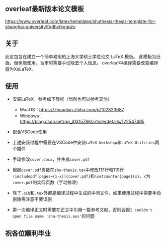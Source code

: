 ##  overleaf最新版本论文模板
https://www.overleaf.com/latex/templates/shuthesis-thesis-template-for-shanghai-university/fqdhvtkggqzv

## 关于

此宏包旨在建立一个简单易用的上海大学硕士学位论文 LaTeX 模板。
此模板为旧版，但也能使用，盲审时需要手动隐去个人信息。
overleaf中编译需要改变编译器为XeLaTeX。

## 使用

- 安装LaTeX，参考如下教程（当然也可以参考其他）
  - MacOS：https://zhuanlan.zhihu.com/p/102823687
  - Windows：https://blog.csdn.net/qq_41315788/article/details/122547495

- 配合VSCode使用
- 上述安装过程中需要在VSCode中安装`LaTeX Workshop`和`LaTeX Utilities`两个插件
- 手动修改`cover.docx`，并生成`cover.pdf`
- 根据`cover.pdf`页数在`shu-thesis.tex`中修改117行和119行`\includepdf[pages={1-x}]{cover.pdf}`和`\setcounter{page}{x}`，`x`为`cover.pdf`的实际页数（手动修改）
- 除了`.bib`和`.tex`外都是编译过程中生成的中间文件，如果使用过程中需要手动删除需注意不要误删
- 第一次编译正文时需要在正文中引用一篇参考文献，否则会报`I couldn't open file name 'shu-thesis.aux'`的问题

## 祝各位顺利毕业
